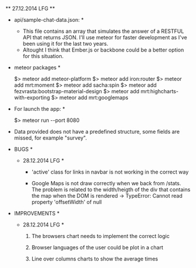 ** 27.12.2014 LFG **

  * api/sample-chat-data.json: *

    - This file contains an array that simulates the answer of a RESTFUL API that returns JSON. I'll use meteor for faster development as I've been using it for the last two years.
    - Altought I think that Ember.js or backbone could be a better option for this situation. 

  * meteor packages *

      $> meteor add meteor-platform
      $> meteor add iron:router
      $> meteor add mrt:moment
      $> meteor add sacha:spin
      $> meteor add fezvrasta:bootstrap-material-design
      $> meteor add mrt:highcharts-with-exporting
      $> meteor add mrt:googlemaps

  * For launch the app: *

      $> meteor run --port 8080

  * Data provided does not have a predefined structure, some fields are missed, for example "survey".

  * BUGS *

      * 28.12.2014 LFG *
        
        - 'active' class for links in navbar is not working in the correct way

        - Google Maps is not draw correctly when we back from /stats. The problem is related to the width/heigth of the div that contains the map when the DOM is rendered -> TypeError: Cannot read property 'offsetWidth' of null

  * IMPROVEMENTS *

    * 28.12.2014 LFG *

      1. The browsers chart needs to implement the correct logic

      2. Browser languages of the user could be plot in a chart

      3. Line over columns charts to show the average times
